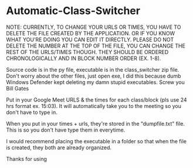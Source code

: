 # Automatic-Class-Switcher
NOTE: CURRENTLY, TO CHANGE YOUR URLS OR TIMES, YOU HAVE TO DELETE THE FILE CREATED BY THE APPLICATION. OR IF YOU KNOW WHAT YOU'RE DOING YOU CAN EDIT IT DIRECTLY.
PLEASE DO NOT DELETE THE NUMBER AT THE TOP OF THE FILE, YOU CAN CHANGE THE REST OF THE URLS/TIMES THOUGH. THEY SHOULD BE ORDERED CHRONOLOGICALLY AND IN BLOCK NUMBER ORDER 
(EX. 1-8). 

Source code is in the py file, executable is in the class_switcher zip file. Don't worry about the other files, just open exe, I did this because dumb
Windows Defender kept deleting my damn stupid executables. Screw you Bill Gates

Put in your Google Meet URLS & the times for each class/block (pls use 24 hrs format ex. 15:03). It will automatically take you to the meeting so you don't have to type in.

When you put in your times + urls, they're stored in the "dumpfile.txt" file. This is so you don't have type them in everytime.

I would recommend placing the executable in a folder so that when the file is created, they both are already organized.

Thanks for using
